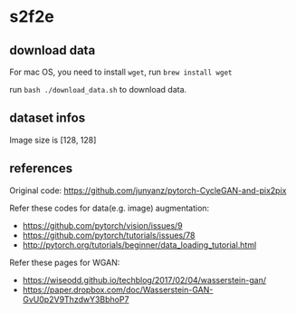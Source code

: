 # s2f2e

## download data
For mac OS, you need to install `wget`, run `brew install wget`

run `bash ./download_data.sh` to download data.

## dataset infos
Image size is [128, 128]


## references
Original code: https://github.com/junyanz/pytorch-CycleGAN-and-pix2pix

Refer these codes for data(e.g. image) augmentation: 
- https://github.com/pytorch/vision/issues/9
- https://github.com/pytorch/tutorials/issues/78
- http://pytorch.org/tutorials/beginner/data_loading_tutorial.html

Refer these pages for WGAN:
- https://wiseodd.github.io/techblog/2017/02/04/wasserstein-gan/
- https://paper.dropbox.com/doc/Wasserstein-GAN-GvU0p2V9ThzdwY3BbhoP7

